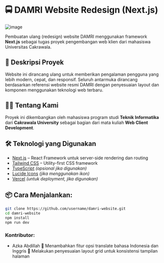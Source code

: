 # 🚍 DAMRI Website Redesign (Next.js)

![image](https://github.com/user-attachments/assets/d4450dfc-15c6-4137-884e-2c9e3c5d0972)

Pembuatan ulang (redesign) website DAMRI menggunakan framework **Next.js** sebagai tugas proyek pengembangan web klien dari mahasiswa Universitas Cakrawala.

## 📌 Deskripsi Proyek

Website ini dirancang ulang untuk memberikan pengalaman pengguna yang lebih modern, cepat, dan responsif. Seluruh antarmuka dirancang berdasarkan referensi website resmi DAMRI dengan penyesuaian layout dan komponen menggunakan teknologi web terbaru.

## 🧑‍🎓 Tentang Kami

Proyek ini dikembangkan oleh mahasiswa program studi **Teknik Informatika** dari **Cakrawala University** sebagai bagian dari mata kuliah **Web Client Development**.

## 🛠️ Teknologi yang Digunakan

- [Next.js](https://nextjs.org/) – React Framework untuk server-side rendering dan routing
- [Tailwind CSS](https://tailwindcss.com/) – Utility-first CSS framework
- [TypeScript](https://www.typescriptlang.org/) *(opsional jika digunakan)*
- [Lucide Icons](https://lucide.dev/) *(jika menggunakan ikon)*
- [Vercel](https://vercel.com/) *(untuk deployment, jika digunakan)*

## 📦 Cara Menjalankan:

```bash
git clone https://github.com/username/damri-website.git
cd damri-website
npm install
npm run dev
```

### Kontributor:
- Azka Abdillah
🔹 Menambahkan fitur opsi translate bahasa Indonesia dan Inggris
🔹 Melakukan penyesuaian layout grid untuk konsistensi tampilan halaman
